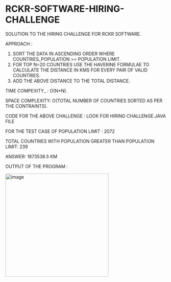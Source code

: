 # RCKR-SOFTWARE-HIRING-CHALLENGE
SOLUTION TO THE HIRING CHALLENGE FOR RCKR SOFTWARE.

APPROACH :
1) SORT THE DATA IN ASCENDING ORDER WHERE COUNTRIES_POPULATION >= POPULATION LIMIT.
2) FOR TOP N=20 COUNTRIES USE THE HAVERINE FORMULAE TO CALCULATE THE DISTANCE IN KMS FOR EVERY PAIR OF VALID COUNTRIES.
3) ADD THE ABOVE DISTANCE TO THE TOTAL DISTANCE.

TIME COMPEXITY_ : O(N*N).

SPACE COMPLEXITY: O(TOTAL NUMBER OF COUNTRIES SORTED AS PER THE CONTRAINTS).

CODE FOR THE ABOVE CHALLENGE : LOOK FOR HIRING CHALLENGE.JAVA FILE

FOR THE TEST CASE OF POPULATION LIMIT : 2072

TOTAL COUNTRIES WITH POPULATION GREATER THAN POPULATION LIMIT: 239


ANSWER: 1873538.5 KM 



OUTPUT OF THE PROGRAM :



<img width="323" alt="image" src="https://user-images.githubusercontent.com/90458726/143883344-b8eb7b29-ffd5-4bb5-9dfd-23cc5b3200a3.png">
